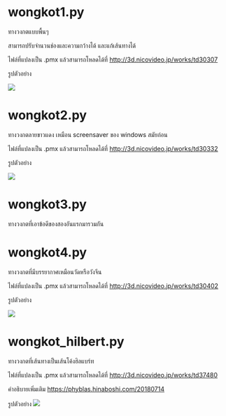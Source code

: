 # wongkot1.py
ทางวงกตแบบพื้นๆ

สามารถปรับจำนวนช่องและความกว้างได้ และแก้เส้นทางได้

ไฟล์ที่แปลงเป็น .pmx แล้วสามารถโหลดได้ที่
http://3d.nicovideo.jp/works/td30307

รูปตัวอย่าง


![](http://img10.deviantart.net/a7b7/i/2017/201/6/1/_mmd_dl__jimi_na_meikyuu__haifu_by_phyblas-dbh0lho.jpg)

# wongkot2.py
ทางวงกตลายขาวแดง เหมือน screensaver ของ windows สมัยก่อน

ไฟล์ที่แปลงเป็น .pmx แล้วสามารถโหลดได้ที่
http://3d.nicovideo.jp/works/td30332

รูปตัวอย่าง

![](http://img05.deviantart.net/7eba/i/2017/203/a/d/_mmd_dl__windows_screensaver_fuu_meikyuu__haifu_by_phyblas-dbhb8z7.jpg)

# wongkot3.py
ทางวงกตที่เอาข้อดีของสองอันแรกมารวมกัน

# wongkot4.py
ทางวงกตที่มีบรรยากาศเหมือนวัดหรือวังจีน

ไฟล์ที่แปลงเป็น .pmx แล้วสามารถโหลดได้ที่
http://3d.nicovideo.jp/works/td30402

รูปตัวอย่าง

![](http://pre07.deviantart.net/2753/th/pre/i/2017/211/3/6/_mmd_dl__youwa_meikyuu__yonghe_migong___haifu_by_phyblas-dbi8gt8.jpg)

# wongkot_hilbert.py
ทางวงกตที่เส้นทางเป็นเส้นโค้งฮิลแบร์ท

ไฟล์ที่แปลงเป็น .pmx แล้วสามารถโหลดได้ที่
http://3d.nicovideo.jp/works/td37480

คำอธิบายเพิ่มเติม https://phyblas.hinaboshi.com/20180714

รูปตัวอย่าง
![](https://img00.deviantart.net/5bbe/i/2018/194/b/1/_mmd_dl__hilbert_meikyuu__haifu_by_phyblas-dch3kaj.jpg)
